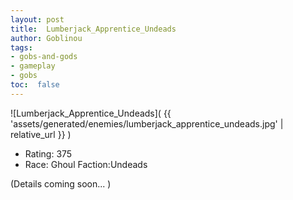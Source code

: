 ```yaml
---
layout: post
title:  Lumberjack_Apprentice_Undeads
author: Goblinou
tags:
- gobs-and-gods
- gameplay
- gobs
toc:  false
---
```


![Lumberjack_Apprentice_Undeads]( {{ 'assets/generated/enemies/lumberjack_apprentice_undeads.jpg' | relative_url }} )
- Rating: 375
- Race: Ghoul  Faction:Undeads

(Details coming soon... )